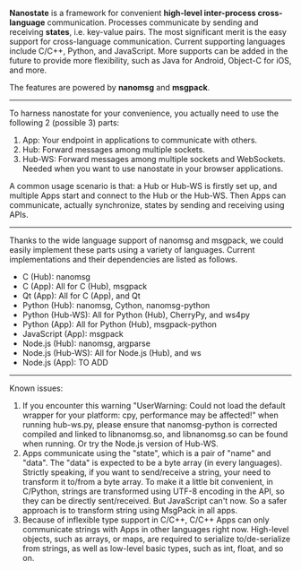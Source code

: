 **Nanostate** is a framework for convenient **high-level inter-process cross-language** communication.
Processes communicate by sending and receiving **states**, i.e. key-value pairs.
The most significant merit is the easy support for cross-language communication.
Current supporting languages include C/C++, Python, and JavaScript.
More supports can be added in the future to provide more flexibility, such as Java for Android, Object-C for iOS, and more.

The features are powered by **nanomsg** and **msgpack**.


----------

To harness nanostate for your convenience, you actually need to use the following 2 (possible 3) parts:

  1. App: Your endpoint in applications to communicate with others.
  2. Hub: Forward messages among multiple sockets.
  3. Hub-WS: Forward messages among multiple sockets and WebSockets. Needed when you want to use nanostate in your browser applications.

A common usage scenario is that: a Hub or Hub-WS is firstly set up, and multiple Apps start and connect to the Hub or the Hub-WS. Then Apps can communicate, actually synchronize, states by sending and receiving using APIs.

----------

Thanks to the wide language support of nanomsg and msgpack, we could easily implement these parts using a variety of languages. 
Current implementations and their dependencies are listed as follows.

  - C (Hub): nanomsg
  - C (App): All for C (Hub), msgpack
  - Qt (App): All for C (App), and Qt
  - Python (Hub): nanomsg, Cython, nanomsg-python
  - Python (Hub-WS): All for Python (Hub), CherryPy, and ws4py
  - Python (App): All for Python (Hub), msgpack-python
  - JavaScript (App): msgpack
  - Node.js (Hub): nanomsg, argparse
  - Node.js (Hub-WS): All for Node.js (Hub), and ws
  - Node.js (App): TO ADD


----------

Known issues:

  1. If you encounter this warning "UserWarning: Could not load the default wrapper for your platform: cpy, performance may be affected!" when running hub-ws.py, please ensure that nanomsg-python is corrected compiled and linked to libnanomsg.so, and libnanomsg.so can be found when running. Or try the Node.js version of Hub-WS.
  2. Apps communicate using the "state", which is a pair of "name" and "data". The "data" is expected to be a byte array (in every languages). Strictly speaking, if you want to send/receive a string, your need to transform it to/from a byte array. To make it a little bit convenient, in C/Python, strings are transformed using UTF-8 encoding in the API, so they can be directly sent/received. But JavaScript can't now. So a safer approach is to transform string using MsgPack in all apps.
  3. Because of inflexible type support in C/C++, C/C++ Apps can only communicate strings with Apps in other languages right now. High-level objects, such as arrays, or maps, are required to serialize to/de-serialize from strings, as well as low-level basic types, such as int, float, and so on.
